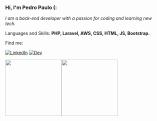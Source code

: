 ### Hi, I'm Pedro Paulo (:
<p><em> I am a back-end developer with a passion for coding and learning new tech.</a> </em></p> 
<p align="left">
  Languages and Skills: <strong>PHP, Laravel, AWS, CSS, HTML, JS, Bootstrap.</strong>
</p>


<p align="left">
 Find me:
</p>


[![LinkedIn](https://img.shields.io/badge/LinkedIn-0077B5?style=for-the-badge&logo=linkedin&logoColor=white)](https://www.linkedin.com/in/pedro-paulo-msilva/)
[![Dev](https://img.shields.io/badge/dev.to-0A0A0A?style=for-the-badge&logo=dev-dot-to&logoColor=white)](https://dev.to/pedropms)

<div style="align-self: center;align-items: center; display: flex; justify-content: space-between; width: 150px;" >
  <a href="https://github.com/PedroPMS"> <img height="180em" src="https://github-readme-stats.vercel.app/api?username=PedroPMS&show_icons=true&theme=radical&include_all_commits=true&count_private=true"/>
  <a href="https://github.com/PedroPMS"> <img height="180em" src="https://github-readme-stats.vercel.app/api/top-langs/?username=PedroPMS&layout=compact&theme=radical&bg_color=30,0d0d0d,191919&title_color=fff&text_color=fff&icon_color=79ff97"/>
</div>
